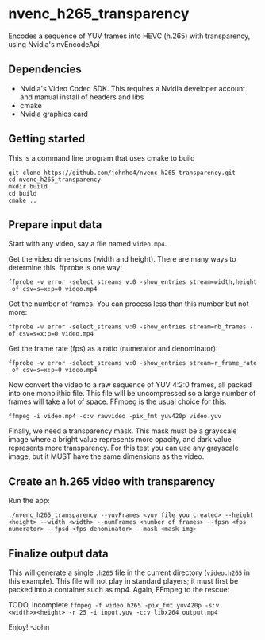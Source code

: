 # nvenc_h265_transparency
Encodes a sequence of YUV frames into HEVC (h.265) with transparency, using Nvidia's nvEncodeApi

## Dependencies
- Nvidia's Video Codec SDK. This requires a Nvidia developer account and manual install of headers and libs
- cmake
- Nvidia graphics card

## Getting started
This is a command line program that uses cmake to build

```
git clone https://github.com/johnhe4/nvenc_h265_transparency.git
cd nvenc_h265_transparency
mkdir build
cd build
cmake ..
```

## Prepare input data
Start with any video, say a file named `video.mp4`.

Get the video dimensions (width and height).
There are many ways to determine this, ffprobe is one way:

`ffprobe -v error -select_streams v:0 -show_entries stream=width,height -of csv=s=x:p=0 video.mp4`

Get the number of frames. You can process less than this number but not more:

`ffprobe -v error -select_streams v:0 -show_entries stream=nb_frames -of csv=s=x:p=0 video.mp4`

Get the frame rate (fps) as a ratio (numerator and denominator):

`ffprobe -v error -select_streams v:0 -show_entries stream=r_frame_rate -of csv=s=x:p=0 video.mp4`

Now convert the video to a raw sequence of YUV 4:2:0 frames, all packed into one monolithic file.
This file will be uncompressed so a large number of frames will take a lot of space.
FFmpeg is the usual choice for this:

`ffmpeg -i video.mp4 -c:v rawvideo -pix_fmt yuv420p video.yuv`

Finally, we need a transparency mask. This mask must be a grayscale image where a bright value represents more opacity, and dark value represents more transparency.
For this test you can use any grayscale image, but it MUST have the same dimensions as the video.

## Create an h.265 video with transparency
Run the app:

`./nvenc_h265_transparency --yuvFrames <yuv file you created> --height <height> --width <width> --numFrames <number of frames> --fpsn <fps numerator> --fpsd <fps denominator> --mask <mask img>`

## Finalize output data
This will generate a single `.h265` file in the current directory (`video.h265` in this example). 
This file will not play in standard players; it must first be packed into a container such as mp4.
Again, FFmpeg to the rescue:

TODO, incomplete
`ffmpeg -f video.h265 -pix_fmt yuv420p -s:v <width>x<height> -r 25 -i input.yuv -c:v libx264 output.mp4`

Enjoy!
-John
